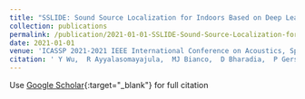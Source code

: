 ```yaml
---
title: "SSLIDE: Sound Source Localization for Indoors Based on Deep Learning"
collection: publications
permalink: /publication/2021-01-01-SSLIDE-Sound-Source-Localization-for-Indoors-Based-on-Deep-Learning
date: 2021-01-01
venue: 'ICASSP 2021-2021 IEEE International Conference on Acoustics, Speech and'
citation: ' Y Wu,  R Ayyalasomayajula,  MJ Bianco,  D Bharadia,  P Gerstoft, '
---
```

Use [Google Scholar](https://scholar.google.com/scholar?q=SSLIDE:+Sound+Source+Localization+for+Indoors+Based+on+Deep+Learning){:target="_blank"} for full citation
